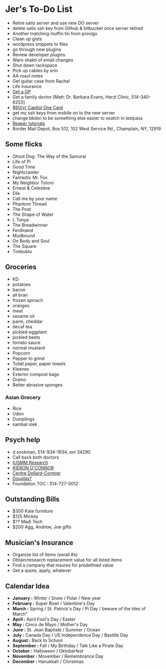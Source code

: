 # Jer's To-Do List

- Retire satis server and use new DO server
- delete satis ssh key from Github & bitbucket once server retired
- Another matching muffin tin from provigo
- Clean up gists
- wordpress snippets to files
- go through new plugins
- Review developer plugins
- Warn shakti of email changes
- Shut down rackspace
- Pick up cables by erin
- AA roaul notes
- Get guitar case from Rachel
- Life insurance
- [Get a GP](http://gamf.gouv.qc.ca/index_en.html)
- Get a family doctor [Matt: Dr. Barbara Evans, Herzl Clinic, 514-340-8253]
- [$60/yr Capitol One Card](http://bit.ly/28Os44b)
- get my ssh keys from mobile on to the new server 
- change bkdsn to be something else easier to seatch in lastpass
- [Reaper tutorials](http://www.kennymania.com/reaper-videos/)
- Border Mail Depot, Box 512, 102 West Service Rd., Champlain, NY, 12919

## Some flicks

- Ghost Dog: The Way of the Samurai
- Life of Pi
- Good Time
- Nightcrawler
- Fantastic Mr. Fox
- My Neighbor Totoro
- Ernest & Celestine
- Elle
- Call me by your name
- Phantom Thread
- The Post
- The Shape of Water
- I, Tonya
- The Breadwinner
- Ferdinand
- Mudbound
- On Body and Soul
- The Square
- Timbuktu

## Groceries

- KD
- potatoes
- bacon
- all bran
- frozen spinach
- oranges
- meat
- sesame oil
- parm, cheddar
- decaf tea
- pickled eggplant
- pickled beets
- tomato sauce
- normal mustard
- Popcorn
- Pepper to grind
- Toilet paper, paper towels
- Kleenex
- Exterior compost bags
- Draino
- Better abrasive sponges

### Asian Grocery

- Rice
- Udon
- Dumplings
- sambal olek

## Psych help

- d sookman, 514-934-1934, ext 34290
- Call back both doctors
- [IUSMM Research](http://www.iusmm.ca/research.html)
- [KIERON O'CONNOR](http://www.iusmm.ca/kieronoconnor.html)
- [Centre Dollard-Cormier](http://dependancemontreal.ca/programmes-et-services/adultes)
- [Douglas?](http://www.douglas.qc.ca/?locale=en)
- Foundation TOC : 514-727-0012

## Outstanding Bills

- $300 Kate furniture
- $125 Mickey
- $?? Madi Tech
- $200 Agg, Andrew, Joe gifts

## Musician's Insurance

- Organize list of items (serail #s)
- Obtain/research replacement value for all listed items
- Find a company that insures for predefined value
- Get a quote, apply, whatever

## Calendar Idea

- **January :** Winter / Snow / Polar / New year
- **February :** Super Bowl / Valentine's Day
- **March :** Spring / St. Patrick's Day / Pi Day / beware of the Ides of March”
- **April :** April Fool's Day / Easter
- **May :** Cinco de Mayo / Mother's Day
- **June :** St. Jean Baptiste / Summer / Ocean
- **July :** Canada Day / US Independence Day / Bastille Day
- **August :** Back to School
- **September :** Fall / My Birthday / Talk Like a Pirate Day
- **October :** Halloween / Oktoberfest
- **November :** Movember / Remembrance Day
- **December :** Hanukkah / Christmas

